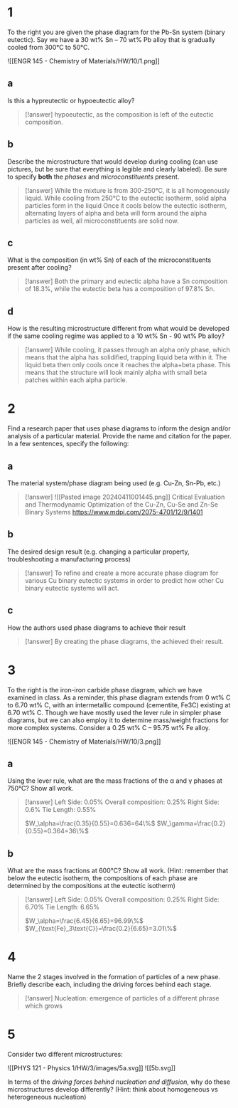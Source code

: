 # 1

To the right you are given the phase diagram for the Pb-Sn system (binary eutectic). Say we have a 30 wt% Sn – 70 wt% Pb alloy that is gradually cooled from 300°C to 50°C.

![[ENGR 145 - Chemistry of Materials/HW/10/1.png]]

## a

Is this a hypreutectic or hypoeutectic alloy?

> [!answer]
> hypoeutectic, as the composition is left of the eutectic composition.

## b

Describe the microstructure that would develop during cooling (can use pictures, but be sure that everything is legible and clearly labeled). Be sure to specify **both** the *phases* and *microconstituents* present.

> [!answer]
> While the mixture is from 300-250°C, it is all homogenously liquid.
> While cooling from 250°C to the eutectic isotherm, solid alpha particles form in the liquid
> Once it cools below the eutectic isotherm, alternating layers of alpha and beta will form around the alpha particles as well, all microconstituents are solid now.

## c

What is the composition (in wt% Sn) of each of the microconstituents present after cooling?

> [!answer]
> Both the primary and eutectic alpha have a Sn composition of 18.3%, while the eutectic beta has a composition of 97.8% Sn.

## d

How is the resulting microstructure different from what would be developed if the same cooling regime was applied to a 10 wt% Sn - 90 wt% Pb alloy?

> [!answer]
> While cooling, it passes through an alpha only phase, which means that the alpha has solidified, trapping liquid beta within it. The liquid beta then only cools once it reaches the alpha+beta phase. This means that the structure will look mainly alpha with small beta patches within each alpha particle.

# 2

Find a research paper that uses phase diagrams to inform the design and/or analysis of a particular material. Provide the name and citation for the paper. In a few sentences, specify the following:

## a

The material system/phase diagram being used (e.g. Cu-Zn, Sn-Pb, etc.)

> [!answer]
> ![[Pasted image 20240411001445.png]]
> Critical Evaluation and Thermodynamic Optimization of the Cu-Zn, Cu-Se and Zn-Se Binary Systems
> https://www.mdpi.com/2075-4701/12/9/1401

## b

The desired design result (e.g. changing a particular property, troubleshooting a manufacturing process)

> [!answer]
> To refine and create a more accurate phase diagram for various Cu binary eutectic systems in order to predict how other Cu binary eutectic systems will act.

## c

How the authors used phase diagrams to achieve their result

> [!answer]
> By creating the phase diagrams, the achieved their result.

# 3

To the right is the iron-iron carbide phase diagram, which we have examined in class. As a reminder, this phase diagram extends from 0 wt% C to 6.70 wt% C, with an intermetallic compound (cementite, Fe3C) existing at 6.70 wt% C. Though we have mostly used the lever rule in simpler phase diagrams, but we can also employ it to determine mass/weight fractions for more complex systems. Consider a 0.25 wt% C – 95.75 wt% Fe alloy.

![[ENGR 145 - Chemistry of Materials/HW/10/3.png]]

## a

Using the lever rule, what are the mass fractions of the α and γ phases at 750°C? Show all work.

> [!answer]
> Left Side: 0.05%
> Overall composition: 0.25%
> Right Side: 0.6%
> Tie Length: 0.55%
> 
> $W_\alpha=\frac{0.35}{0.55}=0.636=64\%$
> $W_\gamma=\frac{0.2}{0.55}=0.364=36\%$

## b

What are the mass fractions at 600°C? Show all work. (Hint: remember that below the eutectic isotherm, the compositions of each phase are determined by the compositions at the eutectic isotherm)

> [!answer]
> Left Side: 0.05%
> Overall composition: 0.25%
> Right Side: 6.70%
> Tie Length: 6.65%
> 
> $W_\alpha=\frac{6.45}{6.65}=96.99\%$
> $W_{\text{Fe}_3\text{C}}=\frac{0.2}{6.65}=3.01\%$

# 4

Name the 2 stages involved in the formation of particles of a new phase. Briefly describe each, including the driving forces behind each stage.

> [!answer]
> Nucleation: emergence of particles of a different phrase which grows

# 5

Consider two different microstructures:

![[PHYS 121 - Physics 1/HW/3/images/5a.svg]] ![[5b.svg]]

In terms of the *driving forces behind nucleation and diffusion*, why do these microstructures develop differently? (Hint: think about homogeneous vs heterogeneous nucleation)